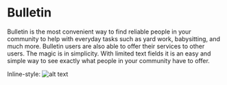 # Bulletin

Bulletin is the most convenient way to find reliable people in your community to
help with everyday tasks such as yard work, babysitting, and much more. Bulletin users are also
able to offer their services to other users. The magic is in simplicity. With limited text fields it is an easy
and simple way to see exactly what people in your community have to offer.

Inline-style: 
![alt text](https://github.com/bpaielli/Bulletin/tree/master/assets/images/splashlogin/bulletin_main.png "main")
